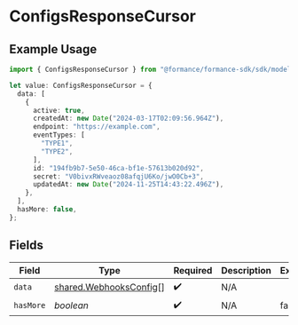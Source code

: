 # ConfigsResponseCursor

## Example Usage

```typescript
import { ConfigsResponseCursor } from "@formance/formance-sdk/sdk/models/shared";

let value: ConfigsResponseCursor = {
  data: [
    {
      active: true,
      createdAt: new Date("2024-03-17T02:09:56.964Z"),
      endpoint: "https://example.com",
      eventTypes: [
        "TYPE1",
        "TYPE2",
      ],
      id: "194fb9b7-5e50-46ca-bf1e-57613b020d92",
      secret: "V0bivxRWveaoz08afqjU6Ko/jwO0Cb+3",
      updatedAt: new Date("2024-11-25T14:43:22.496Z"),
    },
  ],
  hasMore: false,
};
```

## Fields

| Field                                                                   | Type                                                                    | Required                                                                | Description                                                             | Example                                                                 |
| ----------------------------------------------------------------------- | ----------------------------------------------------------------------- | ----------------------------------------------------------------------- | ----------------------------------------------------------------------- | ----------------------------------------------------------------------- |
| `data`                                                                  | [shared.WebhooksConfig](../../../sdk/models/shared/webhooksconfig.md)[] | :heavy_check_mark:                                                      | N/A                                                                     |                                                                         |
| `hasMore`                                                               | *boolean*                                                               | :heavy_check_mark:                                                      | N/A                                                                     | false                                                                   |